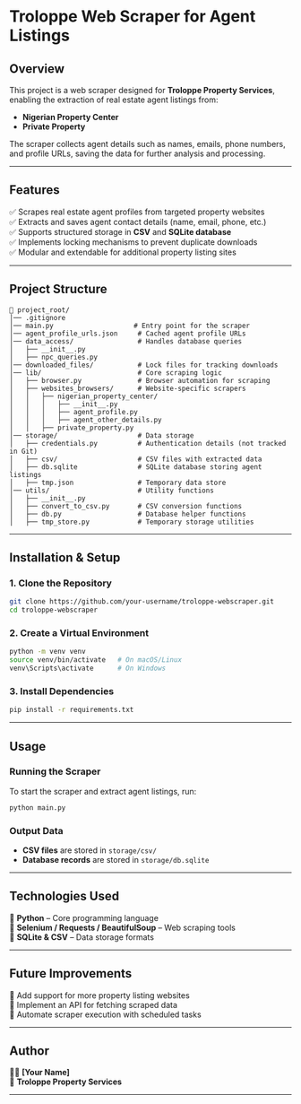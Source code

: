 # **Troloppe Web Scraper for Agent Listings**

## **Overview**

This project is a web scraper designed for **Troloppe Property Services**, enabling the extraction of real estate agent listings from:

- **Nigerian Property Center**
- **Private Property**

The scraper collects agent details such as names, emails, phone numbers, and profile URLs, saving the data for further analysis and processing.

---

## **Features**

✅ Scrapes real estate agent profiles from targeted property websites\
✅ Extracts and saves agent contact details (name, email, phone, etc.)\
✅ Supports structured storage in **CSV** and **SQLite database**\
✅ Implements locking mechanisms to prevent duplicate downloads\
✅ Modular and extendable for additional property listing sites

---

## **Project Structure**

```
📂 project_root/
│── .gitignore
│── main.py                    # Entry point for the scraper  
│── agent_profile_urls.json     # Cached agent profile URLs  
│── data_access/                # Handles database queries  
│   ├── __init__.py  
│   ├── npc_queries.py  
│── downloaded_files/           # Lock files for tracking downloads  
│── lib/                        # Core scraping logic  
│   ├── browser.py              # Browser automation for scraping  
│   ├── websites_browsers/      # Website-specific scrapers  
│   │   ├── nigerian_property_center/  
│   │   │   ├── __init__.py  
│   │   │   ├── agent_profile.py  
│   │   │   ├── agent_other_details.py  
│   │   ├── private_property.py  
│── storage/                    # Data storage  
│   ├── credentials.py          # Authentication details (not tracked in Git)  
│   ├── csv/                    # CSV files with extracted data  
│   ├── db.sqlite               # SQLite database storing agent listings  
│   ├── tmp.json                # Temporary data store  
│── utils/                      # Utility functions  
│   ├── __init__.py  
│   ├── convert_to_csv.py       # CSV conversion functions  
│   ├── db.py                   # Database helper functions  
│   ├── tmp_store.py            # Temporary storage utilities  
```

---

## **Installation & Setup**

### **1. Clone the Repository**

```bash
git clone https://github.com/your-username/troloppe-webscraper.git
cd troloppe-webscraper
```

### **2. Create a Virtual Environment**

```bash
python -m venv venv
source venv/bin/activate   # On macOS/Linux
venv\Scripts\activate      # On Windows
```

### **3. Install Dependencies**

```bash
pip install -r requirements.txt
```

---

## **Usage**

### **Running the Scraper**

To start the scraper and extract agent listings, run:

```bash
python main.py
```

### **Output Data**

- **CSV files** are stored in `storage/csv/`
- **Database records** are stored in `storage/db.sqlite`

---

## **Technologies Used**

🔹 **Python** – Core programming language\
🔹 **Selenium / Requests / BeautifulSoup** – Web scraping tools\
🔹 **SQLite & CSV** – Data storage formats

---

## **Future Improvements**

🔹 Add support for more property listing websites\
🔹 Implement an API for fetching scraped data\
🔹 Automate scraper execution with scheduled tasks

---

## **Author**

👨‍💻 **[Your Name]**\
🔗 **Troloppe Property Services**

---

